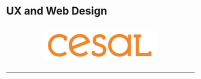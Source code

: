 # UX and Web Design

<p align="center">
<br>
  <img src="images/Full-Color-Logotype.png" alt="Logo" width="300"></img>
<br>
<br>
<hr>
<br>
<br>


</p>